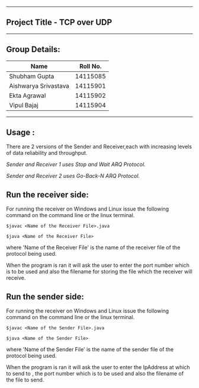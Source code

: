 ------------------------------------
Project Title - TCP over UDP
------------------------------------


------------------------------------
Group Details:
------------------------------------
 | Name                 | Roll No.  |  
 |----------------------|-----------|
 | Shubham Gupta        | 14115085  |
 | Aishwarya Srivastava | 14115901  | 
 | Ekta Agrawal         | 14115902  |
 | Vipul Bajaj          | 14115904  |


------------------------------------
Usage :
------------------------------------
There are 2 versions of the Sender and Receiver,each with increasing levels of data reliability and throughput.

*Sender and Receiver 1 uses Stop and Wait ARQ Protocol.*

*Sender and Receiver 2 uses Go-Back-N ARQ Protocol.*


## Run the receiver side:

For running the receiver on Windows and Linux issue the following command on the command line or the linux terminal.

```
$javac <Name of the Receiver File>.java

$java <Name of the Receiver File>
```
where 'Name of the Receiver File' is the name of the receiver file of the protocol being used.

When the program is ran it will ask the user to enter the port number which is to be used and also the filename for storing the file which the receiver will receive. 
 
## Run the sender side:

For running the receiver on Windows and Linux issue the following command on the command line or the linux terminal.

```
$javac <Name of the Sender File>.java

$java <Name of the Sender File>
```
where 'Name of the Sender File' is the name of the sender file of the protocol being used.

When the program is ran it will ask the user to enter the IpAddress  at which to send to , the port number which is to be used and also the filename of the file to send.

